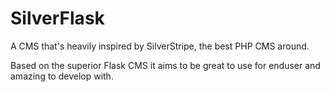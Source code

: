 # SilverFlask 

A CMS that's heavily inspired by SilverStripe, the best PHP CMS around. 

Based on the superior Flask CMS it aims to be great to use for enduser and amazing to develop with.
